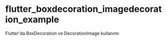 # flutter_boxdecoration_imagedecoration_example

Flutter'da BoxDecoration ve DecorationImage kullanımı
